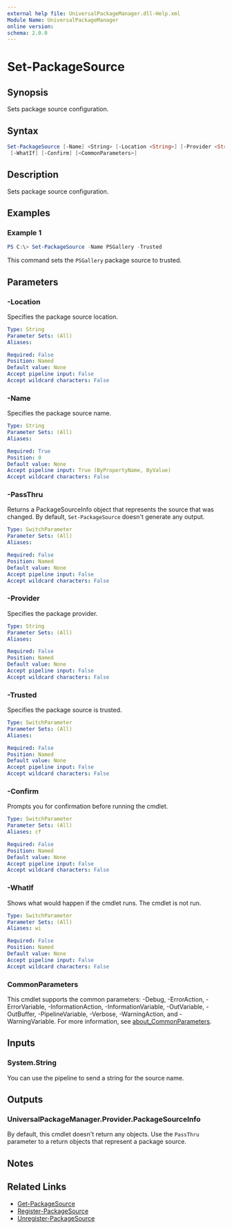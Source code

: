 ```yaml
---
external help file: UniversalPackageManager.dll-Help.xml
Module Name: UniversalPackageManager
online version:
schema: 2.0.0
---
```


# Set-PackageSource

## Synopsis

Sets package source configuration.

## Syntax

```powershell
Set-PackageSource [-Name] <String> [-Location <String>] [-Provider <String>] [-Trusted] [-PassThru]
 [-WhatIf] [-Confirm] [<CommonParameters>]
```

## Description

Sets package source configuration.

## Examples

### Example 1

```powershell
PS C:\> Set-PackageSource -Name PSGallery -Trusted
```

This command sets the `PSGallery` package source to trusted.

## Parameters

### -Location

Specifies the package source location.

```yaml
Type: String
Parameter Sets: (All)
Aliases:

Required: False
Position: Named
Default value: None
Accept pipeline input: False
Accept wildcard characters: False
```

### -Name

Specifies the package source name.

```yaml
Type: String
Parameter Sets: (All)
Aliases:

Required: True
Position: 0
Default value: None
Accept pipeline input: True (ByPropertyName, ByValue)
Accept wildcard characters: False
```

### -PassThru

Returns a PackageSourceInfo object that represents the source that was changed.
By default, `Set-PackageSource` doesn't generate any output.

```yaml
Type: SwitchParameter
Parameter Sets: (All)
Aliases:

Required: False
Position: Named
Default value: None
Accept pipeline input: False
Accept wildcard characters: False
```

### -Provider

Specifies the package provider.

```yaml
Type: String
Parameter Sets: (All)
Aliases:

Required: False
Position: Named
Default value: None
Accept pipeline input: False
Accept wildcard characters: False
```

### -Trusted

Specifies the package source is trusted.

```yaml
Type: SwitchParameter
Parameter Sets: (All)
Aliases:

Required: False
Position: Named
Default value: None
Accept pipeline input: False
Accept wildcard characters: False
```

### -Confirm

Prompts you for confirmation before running the cmdlet.

```yaml
Type: SwitchParameter
Parameter Sets: (All)
Aliases: cf

Required: False
Position: Named
Default value: None
Accept pipeline input: False
Accept wildcard characters: False
```

### -WhatIf

Shows what would happen if the cmdlet runs.
The cmdlet is not run.

```yaml
Type: SwitchParameter
Parameter Sets: (All)
Aliases: wi

Required: False
Position: Named
Default value: None
Accept pipeline input: False
Accept wildcard characters: False
```

### CommonParameters

This cmdlet supports the common parameters: -Debug, -ErrorAction, -ErrorVariable, -InformationAction, -InformationVariable, -OutVariable, -OutBuffer, -PipelineVariable, -Verbose, -WarningAction, and -WarningVariable. For more information, see [about_CommonParameters](http://go.microsoft.com/fwlink/?LinkID=113216).

## Inputs

### System.String

You can use the pipeline to send a string for the source name.

## Outputs

### UniversalPackageManager.Provider.PackageSourceInfo

By default, this cmdlet doesn't return any objects. Use the `PassThru` parameter to a return objects that represent a package source.

## Notes

## Related Links

* [Get-PackageSource](Get-PackageSource.md)
* [Register-PackageSource](Register-PackageSource.md)
* [Unregister-PackageSource](Unregister-PackageSource.md)

